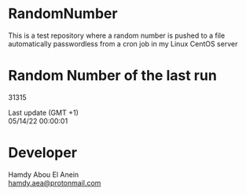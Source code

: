 # RandomNumber    
This is a test repository where a random number is pushed to a file automatically passwordless from a cron job in my Linux CentOS server    
# Random Number of the last run   
31315
      
Last update (GMT +1)    
05/14/22 00:00:01
# Developer    
Hamdy Abou El Anein   
hamdy.aea@protonmail.com

